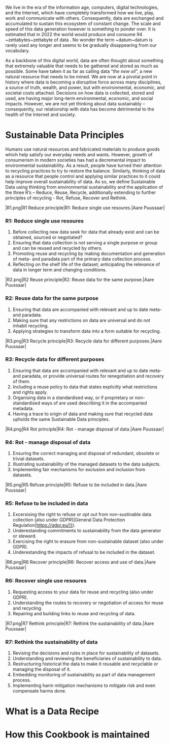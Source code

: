 We live in the era of the information age, computers, digital technologies, and the Internet, which have completely transformed how we live, play, work and communicate with others. Consequently, data are exchanged and accumulated to sustain this ecosystem of constant change. The scale and speed of this data generation however is something to ponder over. It is estimated that in 2022 the world would produce and consume 94 ~zettabytes~zettabyte of data <idcstatista20>. No wonder the term ~datum~datum is rarely used any longer and seems to be gradually disappearing from our vocabulary.

As a backbone of this digital world, data are often thought about something that extremely valuable that needs to be gathered and stored as much as possible. Some have taken it as far as calling data “_the new oil_”, a new natural resource that needs to be mined. We are now at a pivotal point in history where data is becoming a disruptive force across many disciplines, a source of truth, wealth, and power, but with environmental, economic, and societal costs attached. Decisions on how data is collected, stored and used, are having major long-term environmental, economic, and social impacts. However, we are not yet thinking about data sustainably – consequently, our relationship with data has become detrimental to the health of the Internet and society.


# Sustainable Data Principles

Humans use natural resources and fabricated materials to produce goods which help satisfy our everyday needs and wants. However, growth of consumerism in modern societies has had a decremental impact to environmental sustainability. As a result, people have turned their attention to recycling practices to try to restore the balance. Similarly, thinking of data as a resource that people control and applying similar practices to it could help improve overall sustainability of data. As so, we define Sustainable Data using thinking from environmental sustainability and the application of the three R’s – Reduce, Reuse, Recycle, additionally extending to further principles of recycling - Rot, Refuse, Recover and Rethink.

|R1.png|R1 Reduce principle|R1: Reduce single use resoures.|Aare Puussaar|

### R1: Reduce single use resoures

1. Before collecting new data seek for data that already exist and can be obtained, sourced or negotiated?
2. Ensuring that data collection is not serving a single purpose or group and can be reused and recycled by others.
3. Promoting reuse and recycling by making documentation and generation of meta- and paradata part of the primary data collection process.
4. Reflecting on the shelf life of the dataset; anticipating the relevance of data in longer term and changing conditions.

|R2.png|R2 Reuse principle|R2: Reuse data for the same purpose.|Aare Puussaar|

### R2: Reuse data for the same purpose

1. Ensuring that data are accompanied with relevant and up to date meta- and paradata.
2. Making sure that any restrictions on data are universal and do not inhabit recycling.
3. Applying strategies to transform data into a form suitable for recycling.

|R3.png|R3 Recycle principle|R3: Recycle data for different purposes.|Aare Puussaar|

### R3: Recycle data for different purposes

1. Ensuring that data are accompanied with relevant and up to date meta- and paradata, or provide universal routes for renegotiation and recovery of them.
2. Including a reuse policy to data that states explicitly what restrictions and rights apply.
3. Organising data in a standardised way, or if proprietary or non-standardised ways of are used describing it in the accompanied metadata.
4. Having a trace to origin of data and making sure that recycled data upholds the same Sustainable Data principles.

|R4.png|R4 Rot principle|R4: Rot - manage disposal of data.|Aare Puussaar|

### R4: Rot - manage disposal of data

1. Ensuring the correct managing and disposal of redundant, obsolete or trivial datasets.
2. Illustrating sustainability of the managed datasets to the data subjects.
3. Implementing fair mechanisms for exclusion and inclusion from datasets.

|R5.png|R5 Refuse principle|R5: Refuse to be included in data.|Aare Puussaar|

### R5: Refuse to be included in data

1. Excersising the right to refuse or opt out from non-sustinable data collection (also under *GDPR*{[General Data Protection Regulation|https://gdpr.eu/]}).
2. Underestanding commitments to sustainability from the data generator or steward.
3. Exercising the right to erasure from non-sustainable dataset (also under GDPR).
4. Underestanding the impacts of refusal to be included in the dataset.

|R6.png|R6 Recover principle|R6: Recover access and use of data.|Aare Puussaar|

### R6: Recover single use resoures

1. Requesting access to your data for reuse and recycling (also under GDPR).
2. Understanding the routes to recovery or negotiation of access for reuse and recycling.
3. Repairing and building links to reuse and recycling of data.

|R7.png|R7 Rethink principle|R7: Rethink the sustainability of data.|Aare Puussaar|

### R7: Rethink the sustainability of data

1. Revising the decisions and rules in place for sustainability of datasets.
2. Understanding and reviewing the beneficiaries of sustainability to data.
3. Restructuring historical the data to make it reusable and recyclable or managing the disposal of it.
4. Embedding monitoring of sustainability as part of data management process.
5. Implementing harm mitigation mechanisms to mitigate risk and even compensate harms done.

# What is a Data Recipe

# How this Cookbook is maintained
